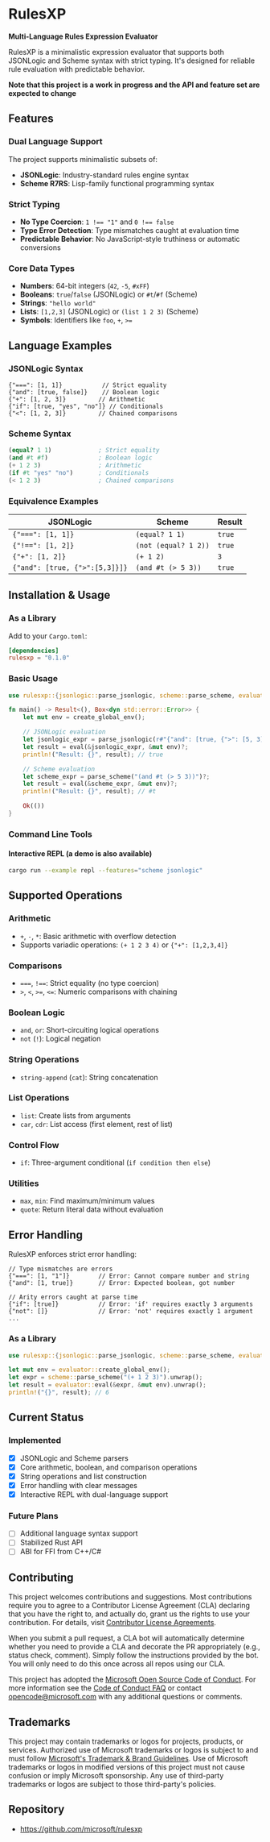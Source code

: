 # RulesXP

**Multi-Language Rules Expression Evaluator**

RulesXP is a minimalistic expression evaluator that supports both JSONLogic and Scheme syntax with strict typing.
It's designed for reliable rule evaluation with predictable behavior.

**Note that this project is a work in progress and the API and feature set are expected to change**

## Features

### Dual Language Support
The project supports minimalistic subsets of:
- **JSONLogic**: Industry-standard rules engine syntax
- **Scheme R7RS**: Lisp-family functional programming syntax

### Strict Typing
- **No Type Coercion**: `1 !== "1"` and `0 !== false`
- **Type Error Detection**: Type mismatches caught at evaluation time
- **Predictable Behavior**: No JavaScript-style truthiness or automatic conversions

### Core Data Types
- **Numbers**: 64-bit integers (`42`, `-5`, `#xFF`)
- **Booleans**: `true`/`false` (JSONLogic) or `#t`/`#f` (Scheme)
- **Strings**: `"hello world"`
- **Lists**: `[1,2,3]` (JSONLogic) or `(list 1 2 3)` (Scheme)
- **Symbols**: Identifiers like `foo`, `+`, `>=`

## Language Examples

### JSONLogic Syntax
```jsonc
{"===": [1, 1]}           // Strict equality
{"and": [true, false]}    // Boolean logic
{"+": [1, 2, 3]}         // Arithmetic
{"if": [true, "yes", "no"]} // Conditionals
{"<": [1, 2, 3]}         // Chained comparisons
```

### Scheme Syntax
```scheme
(equal? 1 1)             ; Strict equality
(and #t #f)              ; Boolean logic
(+ 1 2 3)                ; Arithmetic
(if #t "yes" "no")       ; Conditionals
(< 1 2 3)                ; Chained comparisons
```

### Equivalence Examples
| JSONLogic | Scheme | Result |
|-----------|--------|--------|
| `{"===": [1, 1]}` | `(equal? 1 1)` | `true` |
| `{"!==": [1, 2]}` | `(not (equal? 1 2))` | `true` |
| `{"+": [1, 2]}` | `(+ 1 2)` | `3` |
| `{"and": [true, {">":[5,3]}]}` | `(and #t (> 5 3))` | `true` |

## Installation & Usage

### As a Library
Add to your `Cargo.toml`:
```toml
[dependencies]
rulesxp = "0.1.0"
```

### Basic Usage
```rust
use rulesxp::{jsonlogic::parse_jsonlogic, scheme::parse_scheme, evaluator::*};

fn main() -> Result<(), Box<dyn std::error::Error>> {
    let mut env = create_global_env();

    // JSONLogic evaluation
    let jsonlogic_expr = parse_jsonlogic(r#"{"and": [true, {">": [5, 3]}]}"#)?;
    let result = eval(&jsonlogic_expr, &mut env)?;
    println!("Result: {}", result); // true

    // Scheme evaluation
    let scheme_expr = parse_scheme("(and #t (> 5 3))")?;
    let result = eval(&scheme_expr, &mut env)?;
    println!("Result: {}", result); // #t

    Ok(())
}
```

### Command Line Tools

#### Interactive REPL (a demo is also available)
```bash
cargo run --example repl --features="scheme jsonlogic"
```


## Supported Operations

### Arithmetic
- `+`, `-`, `*`: Basic arithmetic with overflow detection
- Supports variadic operations: `(+ 1 2 3 4)` or `{"+": [1,2,3,4]}`

### Comparisons
- `===`, `!==`: Strict equality (no type coercion)
- `>`, `<`, `>=`, `<=`: Numeric comparisons with chaining

### Boolean Logic
- `and`, `or`: Short-circuiting logical operations
- `not` (`!`): Logical negation

### String Operations
- `string-append` (`cat`): String concatenation

### List Operations
- `list`: Create lists from arguments
- `car`, `cdr`: List access (first element, rest of list)

### Control Flow
- `if`: Three-argument conditional (`if condition then else`)

### Utilities
- `max`, `min`: Find maximum/minimum values
- `quote`: Return literal data without evaluation

## Error Handling

RulesXP enforces strict error handling:

```jsonc
// Type mismatches are errors
{"===": [1, "1"]}        // Error: Cannot compare number and string
{"and": [1, true]}       // Error: Expected boolean, got number

// Arity errors caught at parse time
{"if": [true]}           // Error: 'if' requires exactly 3 arguments
{"not": []}              // Error: 'not' requires exactly 1 argument
...
```

### As a Library
```rust
use rulesxp::{jsonlogic::parse_jsonlogic, scheme::parse_scheme, evaluator::*};

let mut env = evaluator::create_global_env();
let expr = scheme::parse_scheme("(+ 1 2 3)").unwrap();
let result = evaluator::eval(&expr, &mut env).unwrap();
println!("{}", result); // 6
```

## Current Status

### Implemented
- [x] JSONLogic and Scheme parsers
- [x] Core arithmetic, boolean, and comparison operations
- [x] String operations and list construction
- [x] Error handling with clear messages
- [x] Interactive REPL with dual-language support

### Future Plans
- [ ] Additional language syntax support
- [ ] Stabilized Rust API
- [ ] ABI for FFI from C++/C#

## Contributing

This project welcomes contributions and suggestions.  Most contributions require you to agree to a
Contributor License Agreement (CLA) declaring that you have the right to, and actually do, grant us
the rights to use your contribution. For details, visit [Contributor License Agreements](https://cla.opensource.microsoft.com).

When you submit a pull request, a CLA bot will automatically determine whether you need to provide
a CLA and decorate the PR appropriately (e.g., status check, comment). Simply follow the instructions
provided by the bot. You will only need to do this once across all repos using our CLA.

This project has adopted the [Microsoft Open Source Code of Conduct](https://opensource.microsoft.com/codeofconduct/).
For more information see the [Code of Conduct FAQ](https://opensource.microsoft.com/codeofconduct/faq/) or
contact [opencode@microsoft.com](mailto:opencode@microsoft.com) with any additional questions or comments.

## Trademarks

This project may contain trademarks or logos for projects, products, or services. Authorized use of Microsoft
trademarks or logos is subject to and must follow
[Microsoft's Trademark & Brand Guidelines](https://www.microsoft.com/legal/intellectualproperty/trademarks/usage/general).
Use of Microsoft trademarks or logos in modified versions of this project must not cause confusion or imply Microsoft sponsorship.
Any use of third-party trademarks or logos are subject to those third-party's policies.

## Repository

* <https://github.com/microsoft/rulesxp>

